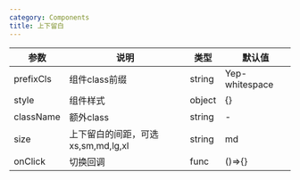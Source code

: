 ```yaml
---
category: Components
title: 上下留白
---
```



<DEMO>


| 参数 | 说明 | 类型 | 默认值
| --------- | -------- | --------- | --------
| prefixCls | 组件class前缀 | string | Yep-whitespace
| style | 组件样式 | object | {}
| className | 额外class | string | -
| size | 上下留白的间距，可选xs,sm,md,lg,xl  | string| md
| onClick | 切换回调 | func | ()=>{}


